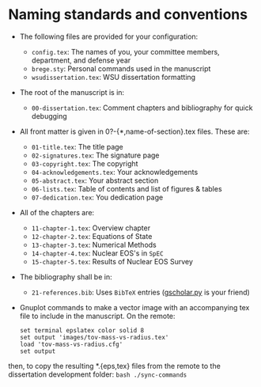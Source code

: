 # Naming standards and conventions

* The following files are provided for your configuration:

    - `config.tex`: The names of you, your committee members, department, and defense year
    - `brege.sty`: Personal commands used in the manuscript
    - `wsudissertation.tex`: WSU dissertation formatting

* The root of the manuscript is in:

    - `00-dissertation.tex`: Comment chapters and bibliography for quick debugging

* All front matter is given in 0?-{*,name-of-section}.tex files.  These are:

    - `01-title.tex`: The title page
    - `02-signatures.tex`: The signature page
    - `03-copyright.tex`: The copyright
    - `04-acknowledgements.tex`: Your acknowledgements
    - `05-abstract.tex`: Your abstract section
    - `06-lists.tex`: Table of contents and list of figures & tables
    - `07-dedication.tex`: You dedication page

* All of the chapters are:

    - `11-chapter-1.tex`: Overview chapter
    - `12-chapter-2.tex`: Equations of State
    - `13-chapter-3.tex`: Numerical Methods
    - `14-chapter-4.tex`: Nuclear EOS's in `SpEC`
    - `15-chapter-5.tex`: Results of Nuclear EOS Survey

* The bibliography shall be in:

    - `21-references.bib`: Uses `BibTeX` entries ([gscholar.py](https://github.com/venthur/gscholar) is your friend)

* Gnuplot commands to make a vector image with an accompanying tex file to include in the manuscript.  On the remote:
    ``` gnuplot
    set terminal epslatex color solid 8
    set output 'images/tov-mass-vs-radius.tex'
    load 'tov-mass-vs-radius.cfg'
    set output
    ```
then, to copy the resulting *.{eps,tex} files from the remote to the dissertation development folder:
    ``` bash
    ./sync-commands
    ```
